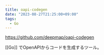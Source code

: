 ```yaml
---
title: oapi-codegen
date: "2023-08-27T21:25:00+09:00"
tags:
  - Go
---
```


https://github.com/deepmap/oapi-codegen

[[Go]] でOpenAPIからコードを生成するツール。
